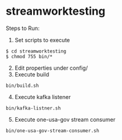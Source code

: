# streamworktesting

Steps to Run:

1. Set scripts to execute

  ```
  $ cd streamworktesting
  $ chmod 755 bin/*
  ```

2. Edit properties under config/
3. Execute build
  ```
  bin/build.sh
  ```

4. Execute kafka listener
  ```
  bin/kafka-listner.sh
  ```

5. Execute one-usa-gov stream consumer
  ```
  bin/one-usa-gov-stream-consumer.sh
  ```

